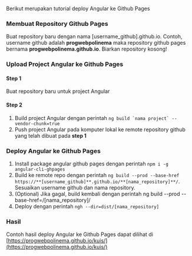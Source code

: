 Berikut merupakan tutorial deploy Angular ke Github Pages

### Membuat Repository Github Pages
Buat repository baru dengan nama [username_github].github.io. Contoh, username github adalah **progwebpolinema** maka repository github pages bernama **progwebpolinema.github.io**. Biarkan repository kosong!

### Upload Project Angular ke Github Pages
#### Step 1
Buat repository baru untuk project Angular
#### Step 2
1. Build project Angular dengan perintah ```ng build `nama project` --vendor-chunk=true```
1. Push project Angular pada komputer lokal ke remote repository github yang telah dibuat pada **step 1**
### Deploy Angular ke Github Pages
1. Install package angular github pages dengan perintah ```npm i -g angular-cli-ghpages```
2. Build ke remote repo dengan perintah ```ng build --prod --base-href https://**[username_github]**.github.io/**[nama_repository]**/```. Sesuaikan username github dan nama repository.
3. (Optional) Jika gagal, build kembali dengan perintah ng build --prod --base-href=/[nama_repository]/
4. Deploy dengan perintah ```ngh --dir=dist/[nama_repository]```

### Hasil
Contoh hasil deploy Angular ke Github Pages dapat dilihat di [https://progwebpolinema.github.io/kuis/](https://progwebpolinema.github.io/kuis/)